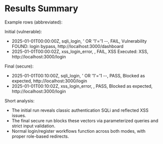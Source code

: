# Results Summary

Example rows (abbreviated):

Initial (vulnerable):
- 2025-01-01T00:00:00Z, sqli_login, ' OR '1'='1 --, FAIL, Vulnerability FOUND: login bypass, http://localhost:3000/dashboard
- 2025-01-01T00:00:02Z, xss_login_error, <script>alert('XSS')</script>, FAIL, XSS Executed: XSS, http://localhost:3000/login

Final (secure):
- 2025-01-01T00:10:00Z, sqli_login, ' OR '1'='1 --, PASS, Blocked as expected, http://localhost:3000/login
- 2025-01-01T00:10:02Z, xss_login_error, <script>alert('XSS')</script>, PASS, Blocked as expected, http://localhost:3000/login

Short analysis:
- The initial run reveals classic authentication SQLi and reflected XSS issues.
- The final secure run blocks these vectors via parameterized queries and strict input validation.
- Normal login/register workflows function across both modes, with proper role-based redirects.
